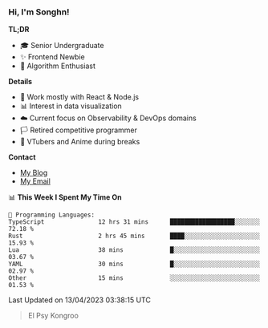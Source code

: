 ### Hi, I'm Songhn!

**TL;DR**

- 🎓 Senior Undergraduate
- ✨ Frontend Newbie
- 🎈 Algorithm Enthusiast

**Details**

- 🎯 Work mostly with React & Node.js
- 📊 Interest in data visualization
- ☁️ Current focus on Observability & DevOps domains
- 🏳️ Retired competitive programmer
- 🍵 VTubers and Anime during breaks

**Contact**
- [My Blog](https://blog.songhn.com)
- [My Email](mailto:nana7mi@duck.com)

<!--START_SECTION:waka-->
📊 **This Week I Spent My Time On** 

```text
💬 Programming Languages: 
TypeScript               12 hrs 31 mins      ██████████████████░░░░░░░   72.18 % 
Rust                     2 hrs 45 mins       ████░░░░░░░░░░░░░░░░░░░░░   15.93 % 
Lua                      38 mins             █░░░░░░░░░░░░░░░░░░░░░░░░   03.67 % 
YAML                     30 mins             █░░░░░░░░░░░░░░░░░░░░░░░░   02.97 % 
Other                    15 mins             ░░░░░░░░░░░░░░░░░░░░░░░░░   01.53 % 
```


 Last Updated on 13/04/2023 03:38:15 UTC
<!--END_SECTION:waka-->

> El Psy Kongroo
